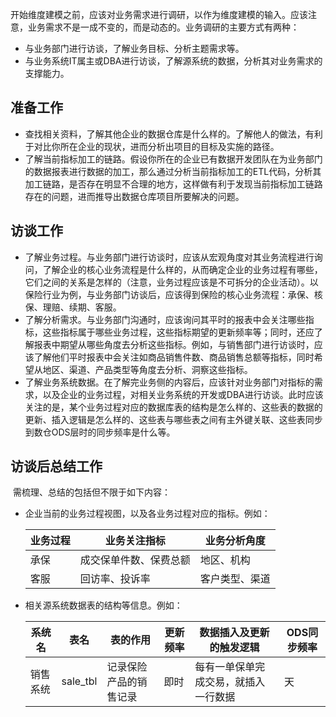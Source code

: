 开始维度建模之前，应该对业务需求进行调研，以作为维度建模的输入。应该注意，业务需求不是一成不变的，而是动态的。业务调研的主要方式有两种：

- 与业务部门进行访谈，了解业务目标、分析主题需求等。
- 与业务系统IT属主或DBA进行访谈，了解源系统的数据，分析其对业务需求的支撑能力。

## 准备工作

- 查找相关资料，了解其他企业的数据仓库是什么样的。了解他人的做法，有利于对比你所在企业的现状，进而分析出项目的目标及实施的路径。
- 了解当前指标加工的链路。假设你所在的企业已有数据开发团队在为业务部门的数据报表进行数据的加工，那么通过分析当前指标加工的ETL代码，分析其加工链路，是否存在明显不合理的地方，这样做有利于发现当前指标加工链路存在的问题，进而推导出数据仓库项目所要解决的问题。

## 访谈工作

- 了解业务过程。与业务部门进行访谈时，应该从宏观角度对其业务流程进行询问，了解企业的核心业务流程是什么样的，从而确定企业的业务过程有哪些，它们之间的关系是怎样的（注意，业务过程应该是不可拆分的企业活动）。以保险行业为例，与业务部门访谈后，应该得到保险的核心业务流程：承保、核保、理赔、续期、客服。
- 了解分析需求。与业务部门沟通时，应该询问其平时的报表中会关注哪些指标，这些指标属于哪些业务过程，这些指标期望的更新频率等；同时，还应了解报表中期望从哪些角度去分析这些指标。例如，与销售部门进行访谈时，应该了解他们平时报表中会关注如商品销售件数、商品销售总额等指标，同时希望从地区、渠道、产品类型等角度去分析、洞察这些指标。
- 了解业务系统数据。在了解完业务侧的内容后，应该针对业务部门对指标的需求，以及企业的业务过程，对相关业务系统的开发或DBA进行访谈。此时应该关注的是，某个业务过程对应的数据库表的结构是怎么样的、这些表的数据的更新、插入逻辑是怎么样的、这些表与哪些表之间有主外键关联、这些表同步到数仓ODS层时的同步频率是什么等。

## 访谈后总结工作

​	需梳理、总结的包括但不限于如下内容：

- 企业当前的业务过程视图，以及各业务过程对应的指标。例如：

  | 业务过程 | 业务关注指标           | 业务分析角度   |
  | -------- | ---------------------- | -------------- |
  | 承保     | 成交保单件数、保费总额 | 地区、机构     |
  | 客服     | 回访率、投诉率         | 客户类型、渠道 |

- 相关源系统数据表的结构等信息。例如：

  | 系统名   | 表名     | 表的作用               | 更新频率 | 数据插入及更新的触发逻辑             | ODS同步频率 |
  | -------- | -------- | ---------------------- | -------- | ------------------------------------ | ----------- |
  | 销售系统 | sale_tbl | 记录保险产品的销售记录 | 即时     | 每有一单保单完成交易，就插入一行数据 | 天          |

  


